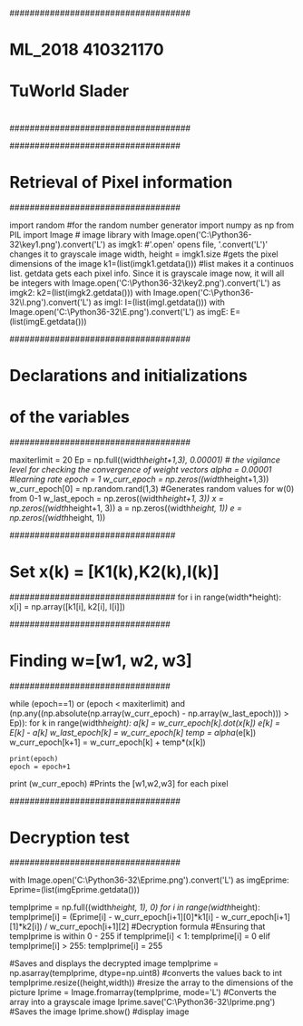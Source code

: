 ####################################
#                                  #
#       ML_2018 410321170          #
#         TuWorld Slader           #
#                                  #
####################################



##################################
# Retrieval of Pixel information #
##################################

import random  #for the random number generator
import numpy as np
from PIL import Image # image library
with Image.open('C:\Python36-32\key1.png').convert('L') as imgk1: #'.open' opens file, '.convert('L')' changes it to grayscale image
	width, height = imgk1.size #gets the pixel dimensions of the image
	k1=(list(imgk1.getdata())) #list makes it a continuos list. getdata gets each pixel info. Since it is grayscale image now, it will all be integers
with Image.open('C:\Python36-32\key2.png').convert('L') as imgk2:
	k2=(list(imgk2.getdata()))
with Image.open('C:\Python36-32\I.png').convert('L') as imgI:
	I=(list(imgI.getdata()))
with Image.open('C:\Python36-32\E.png').convert('L') as imgE:
	E=(list(imgE.getdata()))	


####################################
# Declarations and initializations #
# of the variables				   #
####################################

maxiterlimit = 20
Ep = np.full((width*height+1,3), 0.00001) # the vigilance level for checking the convergence of weight vectors
alpha = 0.00001 #learning rate
epoch = 1
w_curr_epoch = np.zeros((width*height+1,3)) 
w_curr_epoch[0] = np.random.rand(1,3) #Generates random values for w(0) from 0-1
w_last_epoch = np.zeros((width*height+1, 3))
x = np.zeros((width*height+1, 3))
a = np.zeros((width*height, 1))
e = np.zeros((width*height, 1))

#################################
# Set x(k) = [K1(k),K2(k),I(k)] #
#################################
for i in range(width*height):
	x[i] = np.array([k1[i], k2[i], I[i]])


################################
#    Finding w=[w1, w2, w3]    #
################################

while (epoch==1) or (epoch < maxiterlimit) and (np.any((np.absolute(np.array(w_curr_epoch) - np.array(w_last_epoch))) > Ep)):
	for k in range(width*height):
		a[k] = w_curr_epoch[k].dot(x[k])
		e[k] = E[k] - a[k]
		w_last_epoch[k] = w_curr_epoch[k]
		temp = alpha*(e[k])
		w_curr_epoch[k+1] = w_curr_epoch[k] + temp*(x[k])
	
	print(epoch)
	epoch = epoch+1
print (w_curr_epoch) #Prints the [w1,w2,w3] for each pixel


##################################
#      Decryption test           #
##################################

with Image.open('C:\Python36-32\Eprime.png').convert('L') as imgEprime:
	Eprime=(list(imgEprime.getdata()))

tempIprime = np.full((width*height, 1), 0)
for i in range(width*height):
	tempIprime[i] = (Eprime[i] - w_curr_epoch[i+1][0]*k1[i] - w_curr_epoch[i+1][1]*k2[i]) / w_curr_epoch[i+1][2] #Decryption formula
	#Ensuring that tempIprime is within 0 - 255
	if tempIprime[i] < 1: 
		tempIprime[i] = 0
	elif tempIprime[i] > 255:
		tempIprime[i] = 255

#Saves and displays the decrypted image
tempIprime = np.asarray(tempIprime, dtype=np.uint8) #converts the values back to int
tempIprime.resize((height,width)) #resize the array to the dimensions of the picture
Iprime = Image.fromarray(tempIprime, mode='L') #Converts the array into a grayscale image
Iprime.save('C:\Python36-32\Iprime.png') #Saves the image
Iprime.show() #display image
